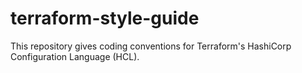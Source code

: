 # terraform-style-guide
This repository gives coding conventions for Terraform's HashiCorp Configuration Language (HCL).
